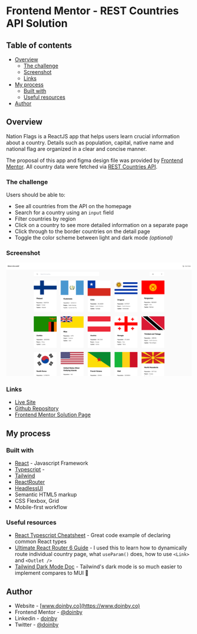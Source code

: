 # Frontend Mentor - REST Countries API Solution

## Table of contents

- [Overview](#overview)
  - [The challenge](#the-challenge)
  - [Screenshot](#screenshot)
  - [Links](#links)
- [My process](#my-process)
  - [Built with](#built-with)
  <!-- - [What I learned](#what-i-learned)
  - [Continued development](#continued-development) -->
  - [Useful resources](#useful-resources)
- [Author](#author)
<!-- - [Acknowledgments](#acknowledgments) -->

## Overview

Nation Flags is a ReactJS app that helps users learn crucial information about a country. Details such as population, capital, native name and national flag are organized in a clear and concise manner.

The proposal of this app and figma design file was provided by [Frontend Mentor](https://www.frontendmentor.io/challenges/rest-countries-api-with-color-theme-switcher-5cacc469fec04111f7b848ca). All country data were fetched via [REST Countries API](https://restcountries.com/).

### The challenge

Users should be able to:

- See all countries from the API on the homepage
- Search for a country using an `input` field
- Filter countries by region
- Click on a country to see more detailed information on a separate page
- Click through to the border countries on the detail page
- Toggle the color scheme between light and dark mode _(optional)_

### Screenshot

![Screenshot 1](./public/images/screenshot-full-light.png)

### Links

- [Live Site](https://nation-flags.co/)
- [Github Repository](https://github.com/doinby/nation-flags-react-typescript)
- [Frontend Mentor Solution Page](https://www.frontendmentor.io/solutions/nation-flags-reactjs-typescript-tailwindcss-lznt5b_nGD)

## My process

### Built with

- [React](https://reactjs.org/) - Javascript Framework
- [Typescript](https://www.typescriptlang.org/) -
- [Tailwind](https://tailwindcss.com/)
- [ReactRouter](https://reactrouter.com/)
- [HeadlessUI](https://headlessui.com/)
- Semantic HTML5 markup
- CSS Flexbox, Grid
- Mobile-first workflow

<!-- ## What I learned

Use this section to recap over some of your major learnings while working through this project. Writing these out and providing code samples of areas you want to highlight is a great way to reinforce your own knowledge.

To see how you can add code snippets, see below:

```html
<h1>Some HTML code I'm proud of</h1>
```

```css
.proud-of-this-css {
  color: papayawhip;
}
```

```js
const proudOfThisFunc = () => {
  console.log('🎉');
};
``` -->

<!-- [The Markdown Guide](https://www.markdownguide.org/) -->

<!-- ### Continued development

Use this section to outline areas that you want to continue focusing on in future projects. These could be concepts you're still not completely comfortable with or techniques you found useful that you want to refine and perfect.

**Note: Delete this note and the content within this section and replace with your own plans for continued development.** -->

### Useful resources

- [React Typescript Cheatsheet](https://react-typescript-cheatsheet.netlify.app/docs/basic/getting-started/basic_type_example/) - Great code example of declaring common React types
- [Ultimate React Router 6 Guide](https://blog.webdevsimplified.com/2022-07/react-router/) - I used this to learn how to dynamically route individual country page, what `useParam()` does, how to use `<Link>` and `<Outlet />`
- [Tailwind Dark Mode Doc](https://tailwindcss.com/docs/dark-mode#toggling-dark-mode-manually) - Tailwind's dark mode is so much easier to implement compares to MUI 🤩

## Author

- Website - [www.doinby.co](https://www.doinby.co)
- Frontend Mentor - [@doinby](https://www.frontendmentor.io/profile/doinby)
- Linkedin - [doinby](https://www.linkedin.com/in/doinby/)
- Twitter - [@doinby](https://www.twitter.com/doinby)

<!-- ## Acknowledgments

This is where you can give a hat tip to anyone who helped you out on this project. Perhaps you worked in a team or got some inspiration from someone else's solution. This is the perfect place to give them some credit.

**Note: Delete this note and edit this section's content as necessary. If you completed this challenge by yourself, feel free to delete this section entirely.** -->

